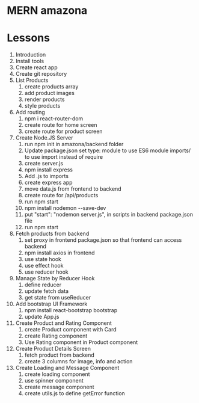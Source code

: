 # MERN amazona

# Lessons
1. Introduction
2. Install tools
3. Create react app
4. Create git repository
5. List Products
    1. create products array
    2. add product images
    3. render products
    4. style products
6. Add routing
    1. npm i react-router-dom
    2. create route for home screen
    3. create route for product screen
7. Create Node.JS Server
    1. run npm init in amazona/backend folder
    2. Update package.json set type: module to use ES6 module imports/ to use import instead of require
    3. create server.js
    4. npm install express
    5. Add .js to imports
    6. create express app
    7. move data.js from frontend to backend
    8. create route for /api/products
    9. run npm start
    10. npm install nodemon --save-dev
    11. put "start": "nodemon server.js", in scripts in backend package.json file
    12. run npm start
8. Fetch products from backend
    1. set proxy in frontend package.json so that frontend can access backend
    2. npm install axios in frontend
    3. use state hook
    4. use effect hook
    5. use reducer hook
9. Manage State by Reducer Hook
    1. define reducer
    2. update fetch data
    3. get state from useReducer
10. Add bootstrap UI Framework
    1. npm install react-bootstrap bootstrap
    2. update App.js
11. Create Product and Rating Component
    1. create Product component with Card
    2. create Rating component
    3. Use Rating component in Product component
12. Create Product Details Screen
    1. fetch product from backend
    2. create 3 columns for image, info and action
13. Create Loading and Message Component
    1. create loading component
    2. use spinner component
    3. create message component
    4. create utils.js to define getError function